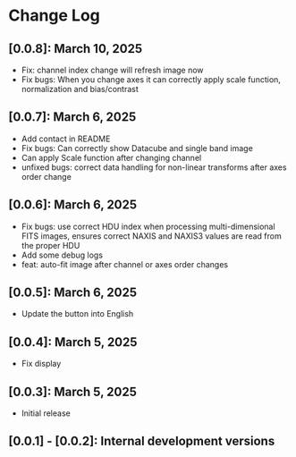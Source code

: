 # Change Log

## [0.0.8]: March 10, 2025

- Fix: channel index change will refresh image now 
- Fix bugs: When you change axes it can correctly apply scale function, normalization and bias/contrast

## [0.0.7]: March 6, 2025

- Add contact in README
- Fix bugs: Can correctly show Datacube and single band image
- Can apply Scale function after changing channel
- unfixed bugs: correct data handling for non-linear transforms after axes order change

## [0.0.6]: March 6, 2025

- Fix bugs: use correct HDU index when processing multi-dimensional FITS images, ensures correct NAXIS and NAXIS3 values are read from the proper HDU
- Add some debug logs
- feat: auto-fit image after channel or axes order changes

## [0.0.5]: March 6, 2025

- Update the button into English

## [0.0.4]: March 5, 2025

- Fix display

## [0.0.3]: March 5, 2025

- Initial release

## [0.0.1] - [0.0.2]: Internal development versions
